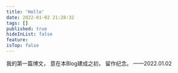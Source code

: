 ```yaml
---
title: 'Hello'
date: 2022-01-02 21:28:32
tags: []
published: true
hideInList: false
feature: 
isTop: false
---
```

我的第一篇博文，
意在本Blog建成之初，
留作纪念。
                        ——2022.01.02